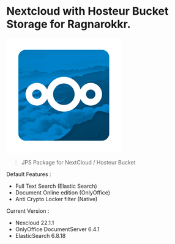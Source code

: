 # Nextcloud with Hosteur Bucket Storage for Ragnarokkr.

![nextcloud logo](/images/logo.png)

>JPS Package for NextCloud / Hosteur Bucket

Default Features :
 - Full Text Search (Elastic Search)
 - Document Online edition (OnlyOffice)
 - Anti Crypto Locker filter (Native)

Current Version :
- Nexcloud 22.1.1
- OnlyOffice DocumentServer 6.4.1
- ElasticSearch 6.8.18